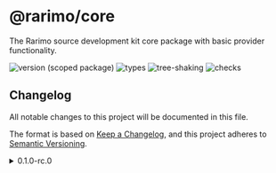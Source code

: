 # @rarimo/core
The Rarimo source development kit core package with basic provider functionality.

![version (scoped package)](https://badgen.net/npm/v/@distributedlab/utils)
![types](https://badgen.net/npm/types/@distributedlab/utils)
![tree-shaking](https://badgen.net/bundlephobia/tree-shaking/@distributedlab/utils)
![checks](https://badgen.net/github/checks/distributed-lab/web-kit/main)

## Changelog
All notable changes to this project will be documented in this file.

The format is based on [Keep a Changelog](https://keepachangelog.com/en/1.0.0/),
and this project adheres to [Semantic Versioning](https://semver.org/spec/v2.0.0.html).

<details><summary>0.1.0-rc.0</summary>
  <h4>Under the hood changes</h4>
  <ul>
    <li>Initiated package</li>
  </ul>
</details>

